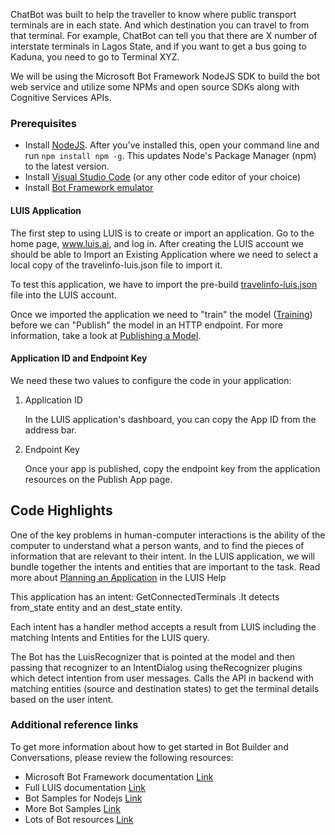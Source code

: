 
ChatBot was built to help the traveller to know where public transport terminals are in each state. And which destination you can travel to from that terminal.
For example, ChatBot can tell you that there are X number of interstate terminals in Lagos State, and if you want to get a bus going to Kaduna, you need to go to Terminal XYZ.

We will be using the Microsoft Bot Framework NodeJS SDK to build the bot web service and utilize some NPMs and open source SDKs along with Cognitive Services APIs.

### Prerequisites 

- Install [NodeJS](https://nodejs.org/en/). After you've installed this, open your command line and run `npm install npm -g`. This updates Node's Package Manager (npm) to the latest version.
- Install [Visual Studio Code](https://code.visualstudio.com/) (or any other code editor of your choice)
- Install [Bot Framework emulator](https://emulator.botframework.com)

#### LUIS Application

The first step to using LUIS is to create or import an application. Go to the home page, www.luis.ai, and log in. After creating the LUIS account we should be able to Import an Existing Application where we need to select a local copy of the travelinfo-luis.json file to import it.

To test this application, we have to import the pre-build [travelinfo-luis.json](travelinfo-luis.json) file into the LUIS account.

Once we imported the application we need to "train" the model ([Training](https://docs.microsoft.com/en-us/azure/cognitive-services/luis/train-test)) before we can "Publish" the model in an HTTP endpoint. For more information, take a look at [Publishing a Model](https://docs.microsoft.com/en-us/azure/cognitive-services/luis/publishapp).

#### Application ID and Endpoint Key

We need these two values to configure the code in your application:

1. Application ID

    In the LUIS application's dashboard, you can copy the App ID from the address bar.
    
    
2. Endpoint Key

    Once your app is published, copy the endpoint key from the application resources on the Publish App page.
    
    
## Code Highlights

One of the key problems in human-computer interactions is the ability of the computer to understand what a person wants, and to find the pieces of information that are relevant to their intent. In the LUIS application, we will bundle together the intents and entities that are important to the task. Read more about [Planning an Application](https://docs.microsoft.com/en-us/azure/cognitive-services/LUIS/plan-your-app) in the LUIS Help

This application has an intent: GetConnectedTerminals .It detects from_state entity and an dest_state entity.

Each intent has a handler method accepts a result from LUIS including the matching Intents and Entities for the LUIS query. 

The Bot has the LuisRecognizer that is pointed at the model and 
then passing that recognizer to an IntentDialog using theRecognizer plugins 
which detect intention from user messages. Calls the API in backend with matching entities (source and destination states) to get the terminal details based on the user intent.


### Additional reference links

To get more information about how to get started in Bot Builder and Conversations, please review the following resources:

- Microsoft Bot Framework documentation [Link](https://docs.botframework.com/en-us/)
- Full LUIS documentation [Link](https://www.luis.ai/help)
- Bot Samples for Nodejs [Link](https://github.com/Microsoft/BotBuilder/tree/master/Node/examples)
- More Bot Samples [Link](https://github.com/Microsoft/BotBuilder-Samples)
- Lots of Bot resources [Link](https://aka.ms/botresources)
